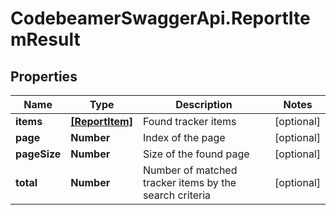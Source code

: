# CodebeamerSwaggerApi.ReportItemResult

## Properties
Name | Type | Description | Notes
------------ | ------------- | ------------- | -------------
**items** | [**[ReportItem]**](ReportItem.md) | Found tracker items | [optional] 
**page** | **Number** | Index of the page | [optional] 
**pageSize** | **Number** | Size of the found page | [optional] 
**total** | **Number** | Number of matched tracker items by the search criteria | [optional] 
